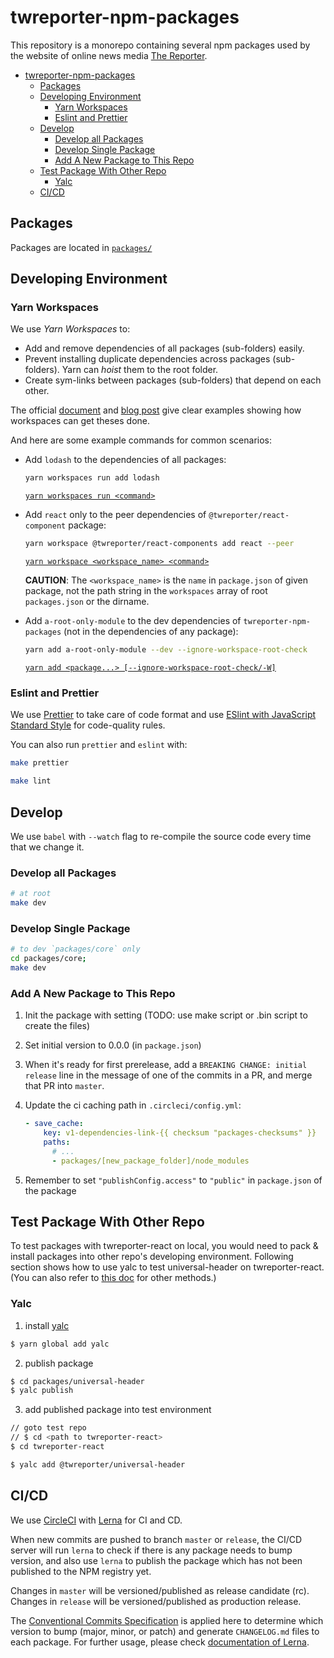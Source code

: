 # twreporter-npm-packages

This repository is a monorepo containing several npm packages used by the website of online news media [The Reporter](https://www.twreporter.org).

- [twreporter-npm-packages](#twreporter-npm-packages)
  - [Packages](#packages)
  - [Developing Environment](#developing-environment)
    - [Yarn Workspaces](#yarn-workspaces)
    - [Eslint and Prettier](#eslint-and-prettier)
  - [Develop](#develop)
    - [Develop all Packages](#develop-all-packages)
    - [Develop Single Package](#develop-single-package)
    - [Add A New Package to This Repo](#add-a-new-package-to-this-repo)
  - [Test Package With Other Repo](#test-package-with-other-repo)
    - [Yalc](#yalc)
  - [CI/CD](#cicd)

## Packages

Packages are located in [`packages/`](https://github.com/twreporter/twreporter-npm-packages/tree/master/packages)

## Developing Environment

### Yarn Workspaces

We use _Yarn Workspaces_ to:

- Add and remove dependencies of all packages (sub-folders) easily.
- Prevent installing duplicate dependencies across packages (sub-folders). Yarn can _hoist_ them to the root folder.
- Create sym-links between packages (sub-folders) that depend on each other.

The official [document](https://yarnpkg.com/en/docs/workspaces) and [blog post](https://yarnpkg.com/blog/2017/08/02/introducing-workspaces/) give clear examples showing how workspaces can get theses done.

And here are some example commands for common scenarios:

- Add `lodash` to the dependencies of all packages:

  ```bash
  yarn workspaces run add lodash
  ```

  [`yarn workspaces run <command>`](https://yarnpkg.com/en/docs/cli/workspaces#toc-yarn-workspaces-run)

- Add `react` only to the peer dependencies of `@twreporter/react-component` package:

  ```bash
  yarn workspace @twreporter/react-components add react --peer
  ```

  [`yarn workspace <workspace_name> <command>`](https://yarnpkg.com/en/docs/cli/workspace)

  **CAUTION**: The `<workspace_name>` is the `name` in `package.json` of given package, not the path string in the `workspaces` array of root `packages.json` or the dirname.

- Add `a-root-only-module` to the dev dependencies of `twreporter-npm-packages` (not in the dependencies of any package):

  ```bash
  yarn add a-root-only-module --dev --ignore-workspace-root-check
  ```

  [`yarn add <package...> [--ignore-workspace-root-check/-W]`](https://yarnpkg.com/en/docs/cli/add#toc-yarn-add-ignore-workspace-root-check-w)

### Eslint and Prettier

We use [Prettier](https://prettier.io/) to take care of code format and use [ESlint with JavaScript Standard Style](https://github.com/standard/eslint-config-standard) for code-quality rules.

You can also run `prettier` and `eslint` with:

```bash
make prettier

make lint
```

## Develop

We use `babel` with `--watch` flag to re-compile the source code every time that we change it.

### Develop all Packages

```bash
# at root
make dev
```

### Develop Single Package

```bash
# to dev `packages/core` only
cd packages/core;
make dev
```

### Add A New Package to This Repo

1. Init the package with setting (TODO: use make script or .bin script to create the files)
2. Set initial version to 0.0.0 (in `package.json`)
3. When it's ready for first prerelease, add a `BREAKING CHANGE: initial release` line in the message of one of the commits in a PR, and merge that PR into `master`.
4. Update the ci caching path in `.circleci/config.yml`:

   ```yml
   - save_cache:
       key: v1-dependencies-link-{{ checksum "packages-checksums" }}
       paths:
         # ...
         - packages/[new_package_folder]/node_modules
   ```

5. Remember to set `"publishConfig.access"` to `"public"` in `package.json` of the package

## Test Package With Other Repo

To test packages with twreporter-react on local, you would need to pack & install packages into other repo's developing environment.
Following section shows how to use yalc to test universal-header on twreporter-react.
(You can also refer to [this doc](https://github.com/twreporter/between-you-and-me/blob/master/dev-notes/how-to-dev-npm-packages-comfortably.md) for other methods.)

### Yalc

1. install [yalc](https://github.com/wclr/yalc)

```bash
$ yarn global add yalc
```

2. publish package

```bash
$ cd packages/universal-header
$ yalc publish
```

3. add published package into test environment

```bash
// goto test repo
// $ cd <path to twreporter-react>
$ cd twreporter-react

$ yalc add @twreporter/universal-header
```

## CI/CD

We use [CircleCI](https://circleci.com/) with [Lerna](https://github.com/lerna/lerna) for CI and CD.

When new commits are pushed to branch `master` or `release`, the CI/CD server will run `lerna` to check if there is any package needs to bump version, and also use `lerna` to publish the package which has not been published to the NPM registry yet.

Changes in `master` will be versioned/published as release candidate (rc). Changes in `release` will be versioned/published as production release.

The [Conventional Commits Specification](https://www.conventionalcommits.org/en/v1.0.0/) is applied here to determine which version to bump (major, minor, or patch) and generate `CHANGELOG.md` files to each package. For further usage, please check [documentation of Lerna](https://github.com/lerna/lerna/tree/master/commands/version#positionals).
